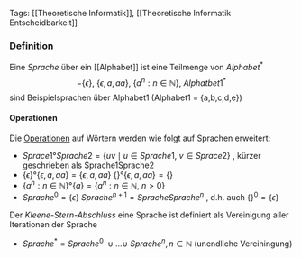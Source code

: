 Tags: [[Theoretische Informatik]], [[Theoretische Informatik Entscheidbarkeit]]

### Definition
Eine *Sprache* über ein [[Alphabet]] ist eine Teilmenge von $Alphabet^{*}$
$$-\{\epsilon\},\ \{\epsilon,a,aa\}, \ \{a^n:n\in \mathbb{N}\}, \ Alphatbet1^{*}$$
sind Beispielsprachen über Alphabet1 (Alphabet1 = {a,b,c,d,e})

#### Operationen
Die [Operationen](Konkatenation) auf Wörtern werden wie folgt auf Sprachen erweitert:
- $Sprace1 ° Sprache2 = \{uv \mid u \in Sprache1,\ v \in Sprace2\}$ , kürzer geschrieben als Sprache1Sprache2
- $\{\epsilon\} ° \{\epsilon,a,aa\} = \{\epsilon,a,aa\}$          $\{\} ° \{\epsilon,a,aa\} = \{\}$ 
- $\{a^n : n \in \mathbb{N}\} ° \{a\} = \{a^n : n \in \mathbb{N}, \ n > 0\}$ 
- $Sprache^0 = \{\epsilon\}$     $Sprache^{n+1} = SpracheSprache^n$   ,    d.h. auch $\{\}^0 = \{\epsilon \}$ 

Der *Kleene-Stern-Abschluss* eine Sprache ist definiert als Vereinigung aller Iterationen der Sprache
- $Sprache^{*} = Sprache^0\ \cup ... \cup\ Sprache^n, n \in \mathbb{N}$  (unendliche Vereiningung)